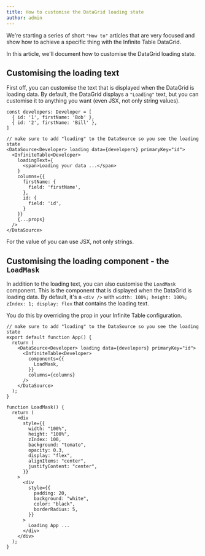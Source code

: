 ```yaml
---
title: How to customise the DataGrid loading state
author: admin
---
```


We're starting a series of short `"How to"` articles that are very focused and show how to achieve a specific thing with the Infinite Table DataGrid.

In this article, we'll document how to customise the DataGrid loading state.

## Customising the loading text

First off, you can customise the text that is displayed when the DataGrid is loading data. By default, the DataGrid displays a `"Loading"` text, but you can customise it to anything you want (even JSX, not only string values).

```tsx title="Customising the loading text" {9}
const developers: Developer = [
  { id: '1', firstName: 'Bob' },
  { id: '2', firstName: 'Bill' },
]

// make sure to add "loading" to the DataSource so you see the loading state
<DataSource<Developer> loading data={developers} primaryKey="id">
  <InfiniteTable<Developer>
    loadingText={
      <span>Loading your data ...</span>
    }
    columns={{
      firstName: {
        field: 'firstName',
      },
      id: {
        field: 'id',
      }
    }}
    {...props}
  />
</DataSource>
```

<Note>
For the value of <PropLink name="loadingText" /> you can use JSX, not only strings.
</Note>

<CSEmbed id="infinite-table-datagrid-custom-loading-text-yzqlsj" />


## Customising the loading component - the `LoadMask`

In addition to the loading text, you can also customise the `LoadMask` component. This is the component that is displayed when the DataGrid is loading data. By default, it's a `<div />` with `width: 100%; height: 100%; zIndex: 1; display: flex` that contains the loading text.

You do this by overriding the <PropLink name="components.LoadMask" /> prop in your Infinite Table configuration.

```tsx title="Customising the LoadMask component" {7,15}
// make sure to add "loading" to the DataSource so you see the loading state
export default function App() {
  return (
    <DataSource<Developer> loading data={developers} primaryKey="id">
      <InfiniteTable<Developer>
        components={{
          LoadMask,
        }}
        columns={columns}
      />
    </DataSource>
  );
}

function LoadMask() {
  return (
    <div
      style={{
        width: "100%",
        height: "100%",
        zIndex: 100,
        background: "tomato",
        opacity: 0.3,
        display: "flex",
        alignItems: "center",
        justifyContent: "center",
      }}
    >
      <div
        style={{
          padding: 20,
          background: "white",
          color: "black",
          borderRadius: 5,
        }}
      >
        Loading App ...
      </div>
    </div>
  );
}

```

<CSEmbed id="infinite-table-datagrid-custom-loading-text-forked-vpqps3" />
